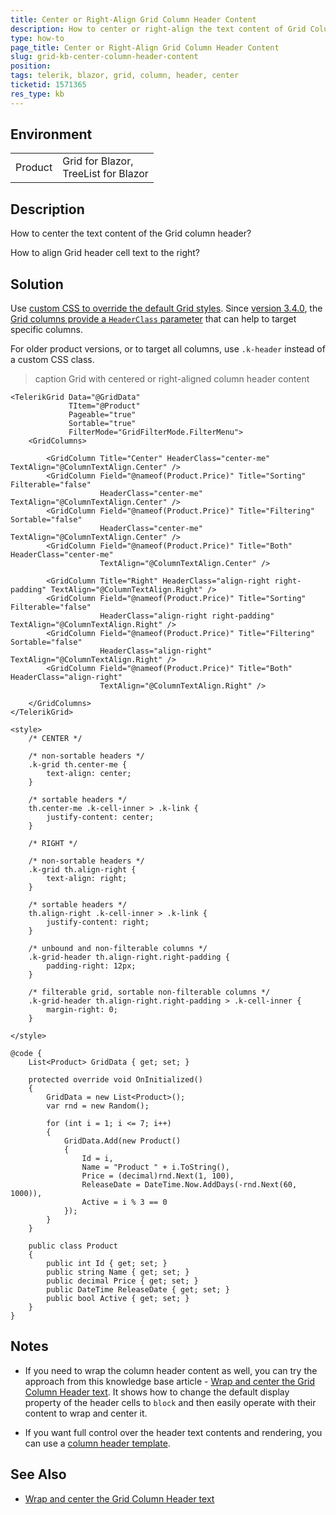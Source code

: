 ```yaml
---
title: Center or Right-Align Grid Column Header Content
description: How to center or right-align the text content of Grid Column Headers?
type: how-to
page_title: Center or Right-Align Grid Column Header Content
slug: grid-kb-center-column-header-content
position: 
tags: telerik, blazor, grid, column, header, center
ticketid: 1571365
res_type: kb
---
```


## Environment
<table>
	<tbody>
		<tr>
			<td>Product</td>
			<td>Grid for Blazor, <br /> TreeList for Blazor</td>
		</tr>
	</tbody>
</table>


## Description

How to center the text content of the Grid column header?

How to align Grid header cell text to the right?


## Solution

Use [custom CSS to override the default Grid styles](slug:themes-override). Since [version 3.4.0](https://www.telerik.com/support/whats-new/blazor-ui/release-history/ui-for-blazor-3-4-0), the [Grid columns provide a `HeaderClass` parameter](slug:components/grid/columns/bound) that can help to target specific columns.

For older product versions, or to target all columns, use `.k-header` instead of a custom CSS class.

>caption Grid with centered or right-aligned column header content

````RAZOR
<TelerikGrid Data="@GridData"
             TItem="@Product"
             Pageable="true"
             Sortable="true"
             FilterMode="GridFilterMode.FilterMenu">
    <GridColumns>

        <GridColumn Title="Center" HeaderClass="center-me" TextAlign="@ColumnTextAlign.Center" />
        <GridColumn Field="@nameof(Product.Price)" Title="Sorting" Filterable="false"
                    HeaderClass="center-me" TextAlign="@ColumnTextAlign.Center" />
        <GridColumn Field="@nameof(Product.Price)" Title="Filtering" Sortable="false"
                    HeaderClass="center-me" TextAlign="@ColumnTextAlign.Center" />
        <GridColumn Field="@nameof(Product.Price)" Title="Both" HeaderClass="center-me"
                    TextAlign="@ColumnTextAlign.Center" />

        <GridColumn Title="Right" HeaderClass="align-right right-padding" TextAlign="@ColumnTextAlign.Right" />
        <GridColumn Field="@nameof(Product.Price)" Title="Sorting" Filterable="false"
                    HeaderClass="align-right right-padding" TextAlign="@ColumnTextAlign.Right" />
        <GridColumn Field="@nameof(Product.Price)" Title="Filtering" Sortable="false"
                    HeaderClass="align-right" TextAlign="@ColumnTextAlign.Right" />
        <GridColumn Field="@nameof(Product.Price)" Title="Both" HeaderClass="align-right"
                    TextAlign="@ColumnTextAlign.Right" />

    </GridColumns>
</TelerikGrid>

<style>
    /* CENTER */

    /* non-sortable headers */
    .k-grid th.center-me {
        text-align: center;
    }

    /* sortable headers */
    th.center-me .k-cell-inner > .k-link {
        justify-content: center;
    }

    /* RIGHT */

    /* non-sortable headers */
    .k-grid th.align-right {
        text-align: right;
    }

    /* sortable headers */
    th.align-right .k-cell-inner > .k-link {
        justify-content: right;
    }

    /* unbound and non-filterable columns */
    .k-grid-header th.align-right.right-padding {
        padding-right: 12px;
    }

    /* filterable grid, sortable non-filterable columns */
    .k-grid-header th.align-right.right-padding > .k-cell-inner {
        margin-right: 0;
    }

</style>

@code {
    List<Product> GridData { get; set; }

    protected override void OnInitialized()
    {
        GridData = new List<Product>();
        var rnd = new Random();

        for (int i = 1; i <= 7; i++)
        {
            GridData.Add(new Product()
            {
                Id = i,
                Name = "Product " + i.ToString(),
                Price = (decimal)rnd.Next(1, 100),
                ReleaseDate = DateTime.Now.AddDays(-rnd.Next(60, 1000)),
                Active = i % 3 == 0
            });
        }
    }

    public class Product
    {
        public int Id { get; set; }
        public string Name { get; set; }
        public decimal Price { get; set; }
        public DateTime ReleaseDate { get; set; }
        public bool Active { get; set; }
    }
}
````

## Notes

* If you need to wrap the column header content as well, you can try the approach from this knowledge base article - [Wrap and center the Grid Column Header text](slug:grid-kb-wrap-and-center-column-header-text). It shows how to change the default display property of the header cells to `block` and then easily operate with their content to wrap and center it.

* If you want full control over the header text contents and rendering, you can use a [column header template](slug:grid-templates-column-header).

## See Also

* [Wrap and center the Grid Column Header text](slug:grid-kb-wrap-and-center-column-header-text)
